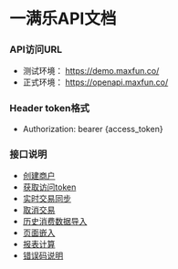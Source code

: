 # 一满乐API文档


### API访问URL
   
  * 测试环境： https://demo.maxfun.co/
  * 正式环境： https://openapi.maxfun.co/


###  Header token格式
  * Authorization: bearer {access_token}


### 接口说明
  * [创建商户](https://github.com/maxfunapi/api/blob/master/create_merchant.md)
  * [获取访问token](https://github.com/maxfunapi/api/blob/master/get_access_token.md)
  * [实时交易同步](https://github.com/maxfunapi/api/blob/master/syn_transaction.md)
  * [取消交易](https://github.com/maxfunapi/api/blob/master/cancle_transaction.md)
  * [历史消费数据导入](https://github.com/maxfunapi/api/blob/master/import_history.md)
  * [页面嵌入](https://github.com/maxfunapi/api/blob/master/page_embed.md)
  * [报表计算](https://github.com/maxfunapi/api/blob/master/calculate_data.md)
  * [错误码说明](https://github.com/maxfunapi/api/blob/master/error_code.md)
